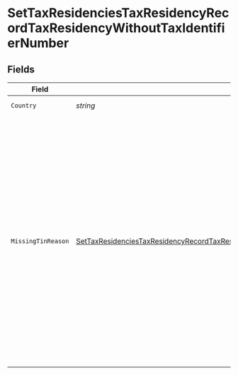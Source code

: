 # SetTaxResidenciesTaxResidencyRecordTaxResidencyWithoutTaxIdentifierNumber


## Fields

| Field                                                                                                                                                                                                                                                                                                                                                                                                                                                                                                                                                                      | Type                                                                                                                                                                                                                                                                                                                                                                                                                                                                                                                                                                       | Required                                                                                                                                                                                                                                                                                                                                                                                                                                                                                                                                                                   | Description                                                                                                                                                                                                                                                                                                                                                                                                                                                                                                                                                                |
| -------------------------------------------------------------------------------------------------------------------------------------------------------------------------------------------------------------------------------------------------------------------------------------------------------------------------------------------------------------------------------------------------------------------------------------------------------------------------------------------------------------------------------------------------------------------------- | -------------------------------------------------------------------------------------------------------------------------------------------------------------------------------------------------------------------------------------------------------------------------------------------------------------------------------------------------------------------------------------------------------------------------------------------------------------------------------------------------------------------------------------------------------------------------- | -------------------------------------------------------------------------------------------------------------------------------------------------------------------------------------------------------------------------------------------------------------------------------------------------------------------------------------------------------------------------------------------------------------------------------------------------------------------------------------------------------------------------------------------------------------------------- | -------------------------------------------------------------------------------------------------------------------------------------------------------------------------------------------------------------------------------------------------------------------------------------------------------------------------------------------------------------------------------------------------------------------------------------------------------------------------------------------------------------------------------------------------------------------------- |
| `Country`                                                                                                                                                                                                                                                                                                                                                                                                                                                                                                                                                                  | *string*                                                                                                                                                                                                                                                                                                                                                                                                                                                                                                                                                                   | :heavy_check_mark:                                                                                                                                                                                                                                                                                                                                                                                                                                                                                                                                                         | Country code. [ISO 3166 alpha-2 Codes](https://en.wikipedia.org/wiki/ISO_3166-1_alpha-2).                                                                                                                                                                                                                                                                                                                                                                                                                                                                                  |
| `MissingTinReason`                                                                                                                                                                                                                                                                                                                                                                                                                                                                                                                                                         | [SetTaxResidenciesTaxResidencyRecordTaxResidencyWithoutTaxIdentifierNumberMissingTinReason](../../models/operations/settaxresidenciestaxresidencyrecordtaxresidencywithouttaxidentifiernumbermissingtinreason.md)                                                                                                                                                                                                                                                                                                                                                          | :heavy_check_mark:                                                                                                                                                                                                                                                                                                                                                                                                                                                                                                                                                         | Reason why TIN is missing<br/>* TIN_NOT_YET_ASSIGNED - Indicates that the tax identification number has not yet been assigned by the tax authorities. A common example is, that a user has moved to a country and thus became taxable, but that the tax authorities have not yet assigned the TIN to this user.<br/>* COUNTRY_HAS_NO_TIN - Indicates that the specific country does not provide a TIN.<br/>* OTHER_REASONS - Applies in case of other reasons - i.e. when a user does not have the TIN at hand. Note this may cause additional inquiries by our customer service team. |